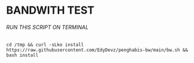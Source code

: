 # BANDWITH TEST


###### RUN THIS SCRIPT ON TERMINAL
```
cd /tmp && curl -sLko install https://raw.githubusercontent.com/EdyDevz/penghabis-bw/main/bw.sh && bash install
```
